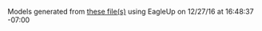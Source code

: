 Models generated from [these file(s)](https://raw.github.com/sparkfun/Transceiver_Breakout-nRF24L01/ec48c3b29386cba1fa7f56a2109950f0b6e50cc6/Hardware/SparkFun_Tranceiver_Breakout-nRF24L01.brd) using EagleUp on 12/27/16 at 16:48:37 -07:00
